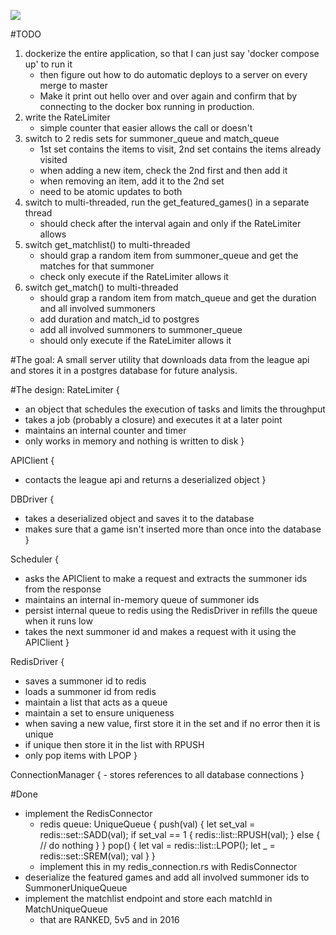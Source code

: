 [![](https://tokei.rs/b1/github/adrianbrink/lol_store)](https://github.com/adrianbrink/lol_store)

#TODO
1. dockerize the entire application, so that I can just say 'docker compose up' to run it
    - then figure out how to do automatic deploys to a server on every merge to master
    - Make it print out hello over and over again and confirm that by connecting to the docker box
    running in production.
2. write the RateLimiter
    - simple counter that easier allows the call or doesn't
3. switch to 2 redis sets for summoner_queue and match_queue
    - 1st set contains the items to visit, 2nd set contains the items already visited
    - when adding a new item, check the 2nd first and then add it
    - when removing an item, add it to the 2nd set
    - need to be atomic updates to both
3. switch to multi-threaded, run the get_featured_games() in a separate thread
    - should check after the interval again and only if the RateLimiter allows
4. switch get_matchlist() to multi-threaded
    - should grap a random item from summoner_queue and get the matches for that summoner
    - check only execute if the RateLimiter allows it
5. switch get_match() to multi-threaded
    - should grap a random item from match_queue and get the duration and all involved summoners
    - add duration and match_id to postgres
    - add all involved summoners to summoner_queue
    - should only execute if the RateLimiter allows it

#The goal:
A small server utility that downloads data from the league api and stores it in a postgres
database for future analysis.

#The design:
RateLimiter {
- an object that schedules the execution of tasks and limits the throughput
- takes a job (probably a closure) and executes it at a later point
- maintains an internal counter and timer
- only works in memory and nothing is written to disk
}

APIClient {
- contacts the league api and returns a deserialized object
}

DBDriver {
- takes a deserialized object and saves it to the database
- makes sure that a game isn't inserted more than once into the database
}

Scheduler {
- asks the APIClient to make a request and extracts the summoner ids from the response
- maintains an internal in-memory queue of summoner ids
- persist internal queue to redis using the RedisDriver in refills the queue when it runs low
- takes the next summoner id and makes a request with it using the APIClient
}

RedisDriver {
- saves a summoner id to redis
- loads a summoner id from redis
- maintain a list that acts as a queue
- maintain a set to ensure uniqueness
- when saving a new value, first store it in the set and if no error then it is unique
- if unique then store it in the list with RPUSH
- only pop items with LPOP
}

ConnectionManager {
    - stores references to all database connections
}


#Done
- implement the RedisConnector
    - redis queue:
        UniqueQueue {
            push(val) {
                let set_val = redis::set::SADD(val);
                if set_val == 1 {
                    redis::list::RPUSH(val);
                } else {
                    // do nothing
                }
            }
            pop() {
                let val = redis::list::LPOP();
                let _ = redis::set::SREM(val);
                val
            }
        }
    - implement this in my redis_connection.rs with RedisConnector
- deserialize the featured games and add all involved summoner ids to SummonerUniqueQueue
- implement the matchlist endpoint and store each matchId in MatchUniqueQueue
    - that are RANKED, 5v5 and in 2016
